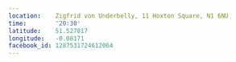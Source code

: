 ```yaml
---
location:    Zigfrid von Underbelly, 11 Hoxton Square, N1 6NU
time:        '20:30'
latitude:    51.527817
longitude:   -0.08171
facebook_id: 1287531724612064
---
```

